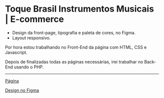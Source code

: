 # Toque Brasil Instrumentos Musicais | E-commerce

- Design da front-page, tipografia e paleta de cores, no Figma.
- Layout responsivo.

Por hora estou trabalhando no Front-End da página com HTML, CSS e Javascript.



Depois de finalizadas todas as páginas necessárias, irei trabalhar no Back-End usando o PHP.

---
[Página](https://ducabelo.github.io/toque-brasil/)

[Design no Figma](https://www.figma.com/file/N7YloeNxZx2tSxQ2pKmjAY/Toque-Brasil?node-id=0%3A1)

